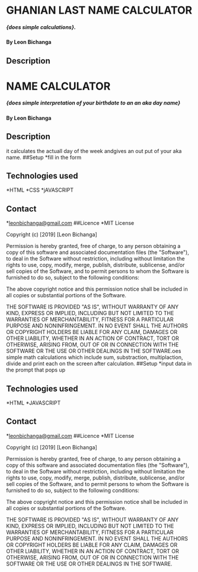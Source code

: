# GHANIAN LAST NAME CALCULATOR
##### {does simple calculations}.
#### By **Leon Bichanga**
## Description 
# NAME CALCULATOR
##### {does simple interpretation of your birthdate to an an aka day name}
#### By **Leon Bichanga**
## Description 
it calculates the actuall day of the week andgives an out put of your aka name.
##Setup
*fill in the form 
## Technologies used
*HTML
*CSS
*jAVASCRIPT

## Contact
*leonbichanga@gmail.com
##Licence
*MIT License

Copyright (c) [2019] [Leon Bichanga]

Permission is hereby granted, free of charge, to any person obtaining a copy
of this software and associated documentation files (the "Software"), to deal
in the Software without restriction, including without limitation the rights
to use, copy, modify, merge, publish, distribute, sublicense, and/or sell
copies of the Software, and to permit persons to whom the Software is
furnished to do so, subject to the following conditions:

The above copyright notice and this permission notice shall be included in all
copies or substantial portions of the Software.

THE SOFTWARE IS PROVIDED "AS IS", WITHOUT WARRANTY OF ANY KIND, EXPRESS OR
IMPLIED, INCLUDING BUT NOT LIMITED TO THE WARRANTIES OF MERCHANTABILITY,
FITNESS FOR A PARTICULAR PURPOSE AND NONINFRINGEMENT. IN NO EVENT SHALL THE
AUTHORS OR COPYRIGHT HOLDERS BE LIABLE FOR ANY CLAIM, DAMAGES OR OTHER
LIABILITY, WHETHER IN AN ACTION OF CONTRACT, TORT OR OTHERWISE, ARISING FROM,
OUT OF OR IN CONNECTION WITH THE SOFTWARE OR THE USE OR OTHER DEALINGS IN THE
SOFTWARE.oes simple math calculations which include sum, substraction, multiplaction, divide and print  each on the screen after calculation.
##Setup
*input data in the prompt that pops up
## Technologies used
*HTML
*JAVASCRIPT
## Contact
*leonbichanga@gmail.com
##Licence
*MIT License

Copyright (c) [2019] [Leon Bichanga]

Permission is hereby granted, free of charge, to any person obtaining a copy
of this software and associated documentation files (the "Software"), to deal
in the Software without restriction, including without limitation the rights
to use, copy, modify, merge, publish, distribute, sublicense, and/or sell
copies of the Software, and to permit persons to whom the Software is
furnished to do so, subject to the following conditions:

The above copyright notice and this permission notice shall be included in all
copies or substantial portions of the Software.

THE SOFTWARE IS PROVIDED "AS IS", WITHOUT WARRANTY OF ANY KIND, EXPRESS OR
IMPLIED, INCLUDING BUT NOT LIMITED TO THE WARRANTIES OF MERCHANTABILITY,
FITNESS FOR A PARTICULAR PURPOSE AND NONINFRINGEMENT. IN NO EVENT SHALL THE
AUTHORS OR COPYRIGHT HOLDERS BE LIABLE FOR ANY CLAIM, DAMAGES OR OTHER
LIABILITY, WHETHER IN AN ACTION OF CONTRACT, TORT OR OTHERWISE, ARISING FROM,
OUT OF OR IN CONNECTION WITH THE SOFTWARE OR THE USE OR OTHER DEALINGS IN THE
SOFTWARE.